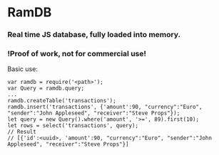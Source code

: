 # RamDB
### Real time JS database, fully loaded into memory.
### !Proof of work, not for commercial use!
Basic use:
```
var ramdb = require('<path>');
var Query = ramdb.query;
...
ramdb.createTable('transactions');
ramdb.insert('transactions', {'amount':90, "currency":"Euro", "sender":"John Appleseed", "receiver":"Steve Props"});
let query = new Query().where('amount', '>=', 89).first(10);
let rows = select('transactions', query);
// Result
// [{'id':<uuid>, 'amount':90, "currency":"Euro", "sender":"John Appleseed", "receiver":"Steve Props"}]
```